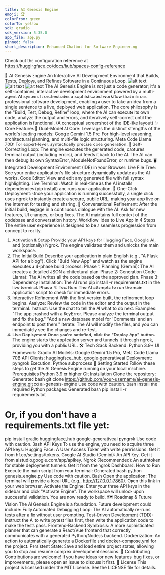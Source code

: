 ```yaml
---
title: AI Genesis Engine
emoji: 🏆
colorFrom: green
colorTo: yellow
sdk: gradio
sdk_version: 5.35.0
app_file: app.py
pinned: false
short_description: Enhanced Chatbot for Software Engineering
---
```


Check out the configuration reference at https://huggingface.co/docs/hub/spaces-config-reference




🧬 AI Genesis Engine
An Interactive AI Development Environment that Builds, Tests, Deploys, and Refines Software in a Continuous Loop.
![alt text](https://img.shields.io/badge/build-passing-green)
![alt text](https://img.shields.io/badge/License-MIT-yellow.svg)
![alt text](https://img.shields.io/badge/python-3.9+-blue.svg)
The AI Genesis Engine is not just a code generator; it's a self-contained, interactive development environment powered by a multi-agent AI system. It orchestrates a sophisticated workflow that mirrors professional software development, enabling a user to take an idea from a single sentence to a live, deployed web application.
The core philosophy is the "Build, Test, Debug, Refine" loop, where the AI can execute its own code, analyze the output and errors, and iteratively self-correct until the application is functional.
(A conceptual screenshot of the IDE-like layout)
✨ Core Features
🧠 Dual-Model AI Core: Leverages the distinct strengths of the world's leading models:
Google Gemini 1.5 Pro: For high-level reasoning, architectural planning, and multi-file logic structuring.
Meta Code Llama 70B: For expert-level, syntactically precise code generation.
🔁 Self-Correcting Loop: The engine executes the generated code, captures terminal output (including errors), and feeds it back to the AI. The AI can then debug its own SyntaxError, ModuleNotFoundError, or runtime bugs.
🖥️ Integrated Development Environment (IDE) in your Browser:
Live File Tree: See your entire application's file structure dynamically update as the AI works.
Code Editor: View and edit any generated file with full syntax highlighting.
Live Terminal: Watch in real-time as the AI installs dependencies (pip install) and runs your application.
🚀 One-Click Deployment: Once your application is running successfully, a single click uses ngrok to instantly create a secure, public URL, making your app live on the internet for testing and sharing.
💬 Conversational Refinement: After the initial build, engage in a continuous dialogue with the AI. Ask for new features, UI changes, or bug fixes. The AI maintains full context of the codebase and conversation history.
Workflow: Idea to Live App in 4 Steps
The entire user experience is designed to be a seamless progression from concept to reality.
1. Activation & Setup
Provide your API keys for Hugging Face, Google AI, and (optionally) Ngrok. The engine validates them and unlocks the main workspace.
2. The Initial Build
Describe your application in plain English (e.g., "A Flask API for a blog"). Click "Build New App" and watch as the engine executes a 4-phase build process:
Phase 1: Planning (Gemini): The AI creates a detailed JSON architectural plan.
Phase 2: Generation (Code Llama): The AI writes all the code based on the approved plan.
Phase 3: Dependency Installation: The AI runs pip install -r requirements.txt in the live terminal.
Phase 4: Test Run: The AI attempts to run the main application script to check for immediate errors.
3. Interactive Refinement
With the first version built, the refinement loop begins.
Analyze: Review the code in the editor and the output in the terminal.
Instruct: Use the chat to tell the AI what to do next. Examples:
"The app crashed with a KeyError. Please analyze the terminal output and fix the bug."
"Add a new database model for 'Comments' and an endpoint to post them."
Iterate: The AI will modify the files, and you can immediately see the changes and re-test.
4. Live Deployment
Once you're satisfied, click the "Deploy App" button. The engine starts the application server and tunnels it through ngrok, providing you with a public URL.
🛠️ Tech Stack
Backend: Python 3.9+
UI Framework: Gradio
AI Models: Google Gemini 1.5 Pro, Meta Code Llama 70B
API Clients: huggingface_hub, google-generativeai
Deployment: pyngrok
Execution: Python subprocess
🚀 Getting Started
Follow these steps to get the AI Genesis Engine running on your local machine.
Prerequisites
Python 3.9 or higher
Git
Installation
Clone the repository:
Generated bash
git clone https://github.com/your-username/ai-genesis-engine.git
cd ai-genesis-engine
Use code with caution.
Bash
Install the required Python packages:
Generated bash
pip install -r requirements.txt
# Or, if you don't have a requirements.txt file yet:
pip install gradio huggingface_hub google-generativeai pyngrok
Use code with caution.
Bash
API Keys
To use the engine, you need to acquire three API keys:
Hugging Face: A User Access Token with write permissions. Get it from hf.co/settings/tokens.
Google AI Studio (Gemini): An API Key. Get it from aistudio.google.com/app/apikey.
Ngrok (Recommended): An authtoken for stable deployment tunnels. Get it from the ngrok Dashboard.
How to Run
Execute the main script from your terminal:
Generated bash
python genesis_engine.py
Use code with caution.
Bash
Open the application:
The terminal will provide a local URL (e.g., http://127.0.0.1:7860). Open this link in your web browser.
Activate the Engine:
Enter your three API keys in the sidebar and click "Activate Engine". The workspace will unlock upon successful validation. You are now ready to build.
🗺️ Roadmap & Future Vision
The AI Genesis Engine is a foundation. Future development could include:
Fully Automated Debugging Loop: The AI automatically re-runs tests after a fix without user prompting.
Test-Driven Development (TDD): Instruct the AI to write pytest files first, then write the application code to make the tests pass.
Frontend-Backend Symbiosis: A more sophisticated planner that can generate a React/Vue frontend that correctly communicates with a generated Python/Node.js backend.
Dockerization: An action to automatically generate a Dockerfile and docker-compose.yml for the project.
Persistent State: Save and load entire project states, allowing you to stop and resume complex development sessions.
🤝 Contributing
Contributions are welcome! If you have ideas for new features, bug fixes, or improvements, please open an issue to discuss it first.
📄 License
This project is licensed under the MIT License. See the LICENSE file for details.